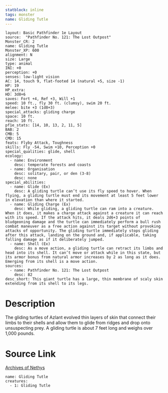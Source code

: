 ```yaml
---
statblock: inline
tags: monster
name: Gliding Tutle
---
```

```statblock
layout: Basic Pathfinder 1e Layout
source:  "Pathfinder No. 121: The Lost Outpost"
Monster_CR: 2
name: Gliding Tutle
Monster_XP: 600
alignment: N
size: Large
type: animal
INI: +0
perception: +0
senses: low-light vision
AC: 14, touch 9, flat-footed 14 (natural +5, size -1)
HP: 19
HP_extra: 
HD: 3d8+6
saves: Fort +4, Ref +3, Will +1
speed: 10 ft., fly 30 ft. (clumsy), swim 20 ft.
melee: bite +3 (1d8+3)
special_attacks: gliding charge
space: 10 ft.
reach: 10 ft.
pf1e_stats: [14, 10, 13, 2, 11, 5]
BAB: 2
CMB: 5
CMD: 15
feats: Flyby Attack, Toughness
skills: Fly -54, Swim +10, Perception +0
special_qualities: glide, shell
ecology:
  - name: Environment
    desc: temperate forests and coasts
  - name: Organisation
    desc: solitary, pair, or den (3-8)
    desc: none
special_abilities:
  - name: Glide (Ex)
    desc: A gliding turtle can’t use its fly speed to hover. When flying, a gliding turtle must end its movement at least 5 feet lower in elevation than where it started.
  - name: Gliding Charge (Ex)
    desc: While gliding, a gliding turtle can ram into a creature. When it does, it makes a charge attack against a creature it can reach with its speed. If the attack hits, it deals 2d6+3 points of bludgeoning damage and the turtle can immediately perform a bull rush combat maneuver as a free action against its target without provoking attacks of opportunity. The gliding turtle immediately stops gliding after this attack, landing on the ground and, if applicable, taking falling damage as if it deliberately jumped.
  - name: Shell (Ex)
    desc: As a move action, a gliding turtle can retract its limbs and head into its shell. It can’t move or attack while in this state, but its armor bonus from natural armor increases by 2 as long as it does. Emerging from its shell is a move action.
sources:
  - name: Pathfinder No. 121: The Lost Outpost
    desc: 82
desc_short: This giant turtle has a large, thin membrane of scaly skin extending from its shell to its legs.
```
# Description
The gliding turtles of Azlant evolved thin layers of skin that connect their limbs to their shells and allow them to glide from ridges and drop onto unsuspecting prey. A gliding turtle is about 7 feet long and weighs over 1,000 pounds.
# Source Link
[Archives of Nethys](https://aonprd.com/MonsterDisplay.aspx?ItemName=Gliding%20Tutle)
```encounter-table
name: Gliding Tutle
creatures:
  - 1: Gliding Tutle
```
